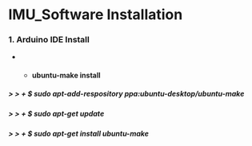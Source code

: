 IMU_Software Installation
=========================
### 1. Arduino IDE Install
+ + ####  ubuntu-make install
##### > > + $ sudo apt-add-respository ppa:ubuntu-desktop/ubuntu-make
##### > > + $ sudo apt-get update
##### > > + $ sudo apt-get install ubuntu-make
